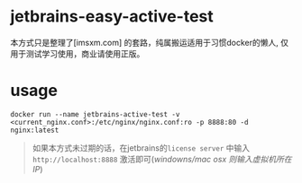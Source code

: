 # jetbrains-easy-active-test

本方式只是整理了[imsxm.com] 的套路，纯属搬运适用于习惯docker的懒人, 仅用于测试学习使用，商业请使用正版。 

# usage
``` 
docker run --name jetbrains-active-test -v <current_nginx.conf>:/etc/nginx/nginx.conf:ro -p 8888:80 -d nginx:latest
```
> 如果本方式未过期的话，在jetbrains的`license server` 中输入 `http://localhost:8888` 激活即可(_windowns/mac osx 则输入虚拟机所在IP_)
